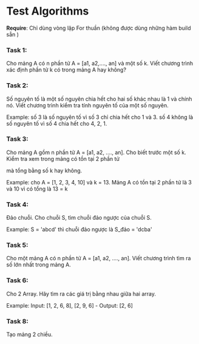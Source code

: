 # Test Algorithms 

**Require**: Chỉ dùng vòng lặp For thuần (không được dùng những hàm build sẵn )

### Task 1: 
    
Cho mảng A có n phần tử A = [a1, a2,...., an] và một số k. Viết chương trình xác định phần tử k có trong mảng A hay không? 

### Task 2: 

Số nguyên tố là một số nguyên chia hết cho hai số khác nhau là 1 và chính nó. Viết chương trình kiểm tra tính nguyên tố của một số nguyên.

Example: số 3 là số nguyên tố vì số 3 chỉ chia hết cho 1 và 3. số 4 không là số nguyên tố vì số 4 chia hết cho 4, 2, 1.

### Task 3: 

Cho mảng A gồm n phần tử A = [a1, a2, ...., an]. Cho biết trước một số k. Kiểm tra xem trong mảng có tồn tại 2 phần tử 

mà tổng bằng số k hay không.

Example: cho A = [1, 2, 3, 4, 10] và k = 13. Mảng A có tồn tại 2 phần tử là 3 và 10 vì có tổng là 13 = k

### Task 4: 

Đảo chuỗi. Cho chuỗi S, tìm chuỗi đảo ngược của chuỗi S.

Example: S = 'abcd' thì chuỗi đảo ngược là S_đảo = 'dcba'

### Task 5: 

Cho một mảng A có n phần tử A = [a1, a2, ...., an]. Viết chương trình tìm ra số lớn nhất trong mảng A.

### Task 6:

Cho 2 Array. Hãy tìm ra các giá trị bằng nhau giữa hai array.

Example: Input: [1, 2, 6, 8], [2, 9, 6] - Output: [2, 6]

### Task 8: 

Tạo  mảng 2 chiều.
